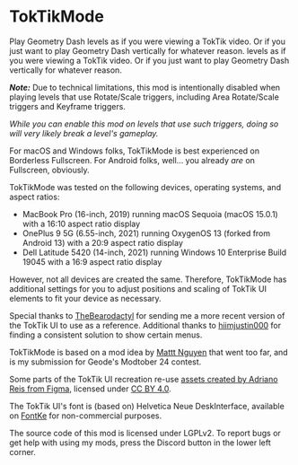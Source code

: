 # <c-25f4ee>Tok</c><c-fe2c55>Tik</c>Mode

Play <co>Geometry</c> <cj>Dash</c> levels as if you were viewing a TokTik video. Or if you just want to play <co>Geometry</c> <cj>Dash</c> vertically for whatever reason. levels as if you were viewing a <c-25f4ee>Tok</c><c-fe2c55>Tik</c> video. Or if you just want to play <co>Geometry</c> <cj>Dash</c> vertically for whatever reason.

<cy>***_Note:_*** Due to technical limitations, this mod is intentionally disabled when playing levels that use Rotate/Scale triggers, including Area Rotate/Scale triggers and Keyframe triggers.</c>

<cr>*While you can enable this mod on levels that use such triggers, doing so will very likely break a level's gameplay.*</c>

For <c-cdcdcd>macOS</c> and <c-00adef>Windows</c> folks, <c-25f4ee>Tok</c><c-fe2c55>Tik</c>Mode is best experienced on <cl>Borderless Fullscreen</c>. For <cg>Android</c> folks, well... you already *are* on Fullscreen, obviously.

<c-25f4ee>Tok</c><c-fe2c55>Tik</c>Mode was tested on the following devices, operating systems, and aspect ratios:
- <c-cdcdcd>MacBook Pro</c> (16-inch, 2019) running <c-cdcdcd>macOS</c> <c-2e88d6>Seq</c><c-f7a865>uoia</c> <c-cdcdcd>(macOS 15.0.1)</c> with a <cl>16:10</c> aspect ratio display
- <c-f50414>OnePlus 9 5G</c> (6.55-inch, 2021) running <c-0982ea>OxygenOS 13</c> (forked from <cg>Android 13</c>) with a <cl>20:9</c> aspect ratio display
- <c-007cb8>Dell Latitude 5420</c> (14-inch, 2021) running <c-00adef>Windows 10 Enterprise Build 19045</c> with a <cl>16:9</c> aspect ratio display

However, not all devices are created the same. Therefore, <c-25f4ee>Tok</c><c-fe2c55>Tik</c>Mode has additional settings for you to adjust positions and scaling of <c-25f4ee>Tok</c><c-fe2c55>Tik</c> UI elements to fit your device as necessary.

Special thanks to [TheBearodactyl](https://geode-sdk.org/mods?developer=TheBearodactyl) for sending me a more recent version of the <c-25f4ee>Tok</c><c-fe2c55>Tik</c> UI to use as a reference.
Additional thanks to [hiimjustin000](https://geode-sdk.org/mods?developer=hiimjustin000) for finding a consistent solution to show certain menus.

<c-25f4ee>Tok</c><c-fe2c55>Tik</c>Mode is based on a mod idea by [Mattt Nguyen](https://discord.com/users/899558162758266920) that went too far, and is my submission for <c-A379C0>G</c><c-CA869F>eo</c><c-DF8F8F>d</c><c-E1B29B>e</c>'s <co>Modtober 24</c> contest.

Some parts of the <c-25f4ee>Tok</c><c-fe2c55>Tik</c> UI recreation re-use [assets created by Adriano Reis from Figma](https://www.figma.com/community/file/865012298664294326/tiktok-ui-mockup-fully-customizable), licensed under [CC BY 4.0](https://creativecommons.org/licenses/by/4.0/).

The <c-25f4ee>Tok</c><c-fe2c55>Tik</c> UI's font is (based on) Helvetica Neue DeskInterface, available on [FontKe](https://eng.fontke.com/font/106860486/download/) for non-commercial purposes.

The source code of this mod is licensed under LGPLv2. To report bugs or get help with using my mods, press the Discord button in the lower left corner.